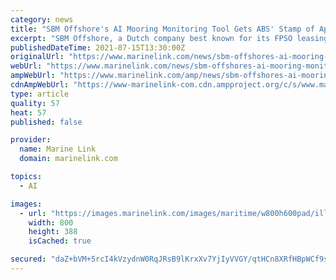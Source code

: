 ```yaml
---
category: news
title: "SBM Offshore's AI Mooring Monitoring Tool Gets ABS' Stamp of Approval"
excerpt: "SBM Offshore, a Dutch company best known for its FPSO leasing business, has developed an artificial intelligence-powered"
publishedDateTime: 2021-07-15T13:30:00Z
originalUrl: "https://www.marinelink.com/news/sbm-offshores-ai-mooring-monitoring-tool-489200"
webUrl: "https://www.marinelink.com/news/sbm-offshores-ai-mooring-monitoring-tool-489200"
ampWebUrl: "https://www.marinelink.com/amp/news/sbm-offshores-ai-mooring-monitoring-tool-489200"
cdnAmpWebUrl: "https://www-marinelink-com.cdn.ampproject.org/c/s/www.marinelink.com/amp/news/sbm-offshores-ai-mooring-monitoring-tool-489200"
type: article
quality: 57
heat: 57
published: false

provider:
  name: Marine Link
  domain: marinelink.com

topics:
  - AI

images:
  - url: "https://images.marinelink.com/images/maritime/w800h600pad/illustration-sbm-offshoredelivered-liza-124408.jpg"
    width: 800
    height: 388
    isCached: true

secured: "daZ+bVM+5rcI4kVzydnW0RqJRsB9lKrxXv7YjIyVVGY/qtHCn8XRfHBpWCf9s5WV8ma0Ks+xqhskG7xLkInp2UoeUnuXXBbYiiElzIDFQL1ih7WjQuNOe38oY3TZp1FK85uC1Kv7BUtex861Nn2Eeq+veTXmTiv2Rs3SHAaxx7qaPqv4Cwf/ZOlh4zFR4ot1b5sTtRfCaJj8jcp5SC63GeXBG5w0HdaLUQsaosZtgQ1LOFQFWMWQWWjgWkcpUBPYACyZnKVAaBprFiWTVnN/QCeL0ilp3ypz/TwIR3JXQN/UBQb+E8hnTM1QtvJQifj7uiBTSNIRfZ+iCVNm0q/D5sjNCTVPQkYaEXAXfrDIt5s=;+v4yhIilg0lTUWFbNlzedA=="
---
```


